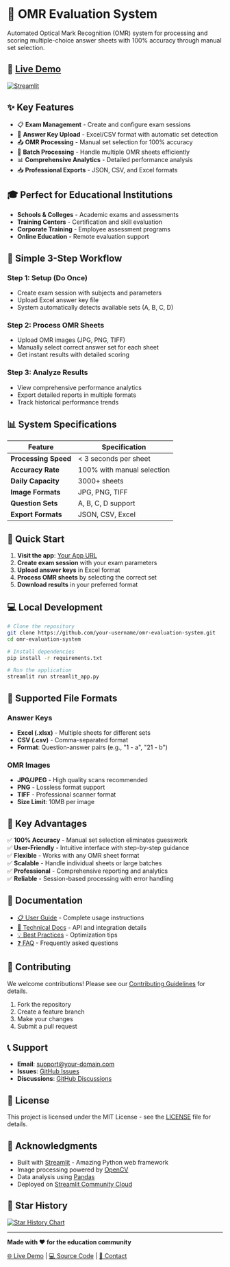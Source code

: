 # 🎯 OMR Evaluation System

Automated Optical Mark Recognition (OMR) system for processing and scoring multiple-choice answer sheets with 100% accuracy through manual set selection.

## 🚀 [**Live Demo**](https://your-app-name.streamlit.app)

[![Streamlit](https://static.streamlit.io/badges/streamlit_badge_black_white.svg)]([https://your-app-name.streamlit.app](https://omr-evaluation-system.streamlit.app/))

## ✨ Key Features

- 📋 **Exam Management** - Create and configure exam sessions
- 🔑 **Answer Key Upload** - Excel/CSV format with automatic set detection  
- 📤 **OMR Processing** - Manual set selection for 100% accuracy
- 🎯 **Batch Processing** - Handle multiple OMR sheets efficiently
- 📊 **Comprehensive Analytics** - Detailed performance analysis
- 📥 **Professional Exports** - JSON, CSV, and Excel formats

## 🎓 Perfect for Educational Institutions

- **Schools & Colleges** - Academic exams and assessments
- **Training Centers** - Certification and skill evaluation  
- **Corporate Training** - Employee assessment programs
- **Online Education** - Remote evaluation support

## 🔄 Simple 3-Step Workflow

### Step 1: Setup (Do Once)
- Create exam session with subjects and parameters
- Upload Excel answer key file
- System automatically detects available sets (A, B, C, D)

### Step 2: Process OMR Sheets  
- Upload OMR images (JPG, PNG, TIFF)
- Manually select correct answer set for each sheet
- Get instant results with detailed scoring

### Step 3: Analyze Results
- View comprehensive performance analytics
- Export detailed reports in multiple formats
- Track historical performance trends

## 📊 System Specifications

| Feature | Specification |
|---------|--------------|
| **Processing Speed** | < 3 seconds per sheet |
| **Accuracy Rate** | 100% with manual selection |
| **Daily Capacity** | 3000+ sheets |
| **Image Formats** | JPG, PNG, TIFF |
| **Question Sets** | A, B, C, D support |
| **Export Formats** | JSON, CSV, Excel |

## 🚀 Quick Start

1. **Visit the app**: [Your App URL](https://your-app-name.streamlit.app)
2. **Create exam session** with your exam parameters
3. **Upload answer keys** in Excel format
4. **Process OMR sheets** by selecting the correct set
5. **Download results** in your preferred format

## 💻 Local Development

```bash
# Clone the repository
git clone https://github.com/your-username/omr-evaluation-system.git
cd omr-evaluation-system

# Install dependencies
pip install -r requirements.txt

# Run the application
streamlit run streamlit_app.py
```

## 📁 Supported File Formats

### Answer Keys
- **Excel (.xlsx)** - Multiple sheets for different sets
- **CSV (.csv)** - Comma-separated format
- **Format**: Question-answer pairs (e.g., "1 - a", "21 - b")

### OMR Images  
- **JPG/JPEG** - High quality scans recommended
- **PNG** - Lossless format support
- **TIFF** - Professional scanner format
- **Size Limit**: 10MB per image

## 🎯 Key Advantages

✅ **100% Accuracy** - Manual set selection eliminates guesswork  
✅ **User-Friendly** - Intuitive interface with step-by-step guidance  
✅ **Flexible** - Works with any OMR sheet format  
✅ **Scalable** - Handle individual sheets or large batches  
✅ **Professional** - Comprehensive reporting and analytics  
✅ **Reliable** - Session-based processing with error handling

## 📖 Documentation

- [📋 User Guide](docs/user-guide.md) - Complete usage instructions
- [🔧 Technical Docs](docs/technical.md) - API and integration details  
- [💡 Best Practices](docs/best-practices.md) - Optimization tips
- [❓ FAQ](docs/faq.md) - Frequently asked questions

## 🤝 Contributing

We welcome contributions! Please see our [Contributing Guidelines](CONTRIBUTING.md) for details.

1. Fork the repository
2. Create a feature branch
3. Make your changes
4. Submit a pull request

## 📞 Support

- **Email**: [support@your-domain.com](mailto:support@your-domain.com)
- **Issues**: [GitHub Issues](https://github.com/your-username/omr-evaluation-system/issues)
- **Discussions**: [GitHub Discussions](https://github.com/your-username/omr-evaluation-system/discussions)

## 📜 License

This project is licensed under the MIT License - see the [LICENSE](LICENSE) file for details.

## 🙏 Acknowledgments

- Built with [Streamlit](https://streamlit.io/) - Amazing Python web framework
- Image processing powered by [OpenCV](https://opencv.org/)
- Data analysis using [Pandas](https://pandas.pydata.org/)
- Deployed on [Streamlit Community Cloud](https://share.streamlit.io/)

## 🌟 Star History

[![Star History Chart](https://api.star-history.com/svg?repos=your-username/omr-evaluation-system&type=Date)](https://star-history.com/#your-username/omr-evaluation-system&Date)

---

**Made with ❤️ for the education community**

[🌐 Live Demo](https://your-app-name.streamlit.app) | [💻 Source Code](https://github.com/your-username/omr-evaluation-system) | [📧 Contact](mailto:your.email@domain.com)
